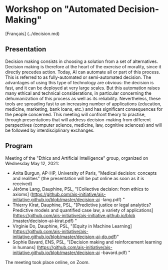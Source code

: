 # Workshop on "Automated Decision-Making"


[Français] (../decision.md)


## Presentation
Decision making consists in choosing a solution from a set of alternatives. Decision making is therefore at the heart of the exercise of morality, since it directly precedes action. Today, AI can automate all or part of this process. This is referred to as fully-automated or semi-automated decision. The advantages of using this type of technology are obvious: the decision is fast, and it can be deployed at very large scales. But this automation raises many ethical and technical considerations, in particular concerning the dehumanization of this process as well as its reliability. Nevertheless, these tools are spreading fast to an increasing number of applications (education, medicine, marketing, bank loans, etc.) and has significant consequences for the people concerned.
This meeting will confront theory to practise, through presentations that will address decision-making from different perspectives (computer science, medicine, law, cognitive sciences) and will be followed by interdisciplinary exchanges.

## Program
 
Meeting of the "Ethics and Artificial Intelligence" group, organized on Wednesday May 12, 2021:

* Anita Burgun, AP-HP, University of Paris, "Medical decision: concepts and realities" (the presentation will be put online as soon as it is received)
* Jérôme Lang, Dauphine, PSL, "[Collective decision: from ethics to axioms] (https://github.com/ais-initiative/ais-initiative.github.io/blob/master/decision-ai -lang.pdf) "
* Thierry Kirat, Dauphine, PSL, "[Predictive justice or legal analytics? Predictive models and quantified case law, a variety of applications] (https://github.com/ais-initiative/ais-initiative.github.io/blob /master/decision-ai-kirat.pdf) "
* Virginie Do, Dauphine, PSL, "[Equity in Machine Learning] (https://github.com/ais-initiative/ais-initiative.github.io/blob/master/decision-ai-do.pdf)"
* Sophie Bavard, ENS, PSL, "[Decision making and reinforcement learning in humans] (https://github.com/ais-initiative/ais-initiative.github.io/blob/master/decision-ai -bavard.pdf) "

The meeting took place online, on Zoom.
